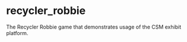 recycler_robbie
===============

The Recycler Robbie game that demonstrates usage of the CSM exhibit platform. 
